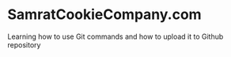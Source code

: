 # SamratCookieCompany.com
Learning how to use Git commands and how to upload it to Github repository 
